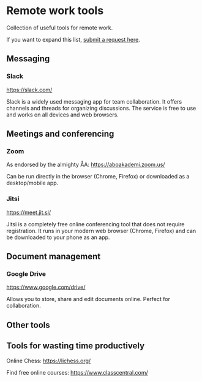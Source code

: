 # Remote work tools

Collection of useful tools for remote work.

If you want to expand this list, [submit a request here](https://github.com/Datateknologerna-vid-Abo-Akademi/remote-work-tools/issues/new?assignees=&labels=enhancement&template=new-tool-request.md&title=%5BTOOL%5D).

## Messaging

### Slack

<https://slack.com/>

Slack is a widely used messaging app for team collaboration. It offers channels and threads for organizing discussions. The service is free to use and works on all devices and web browsers.

## Meetings and conferencing

### Zoom

As endorsed by the almighty ÅA: <https://aboakademi.zoom.us/>

Can be run directly in the browser (Chrome, Firefox) or downloaded as a desktop/mobile app.

### Jitsi

<https://meet.jit.si/>

Jitsi is a completely free online conferencing tool that does not require registration. It runs in your modern web browser (Chrome, Firefox) and can be downloaded to your phone as an app.

## Document management

### Google Drive

<https://www.google.com/drive/>

Allows you to store, share and edit documents online. Perfect for collaboration.

## Other tools

## Tools for wasting time productively

Online Chess: <https://lichess.org/>

Find free online courses: <https://www.classcentral.com/>
